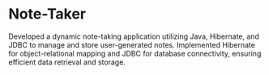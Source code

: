 # Note-Taker
Developed a dynamic note-taking application utilizing Java, Hibernate, and JDBC to manage and store user-generated notes.  Implemented Hibernate for object-relational mapping and  JDBC for database connectivity, ensuring efficient data retrieval  and storage.

